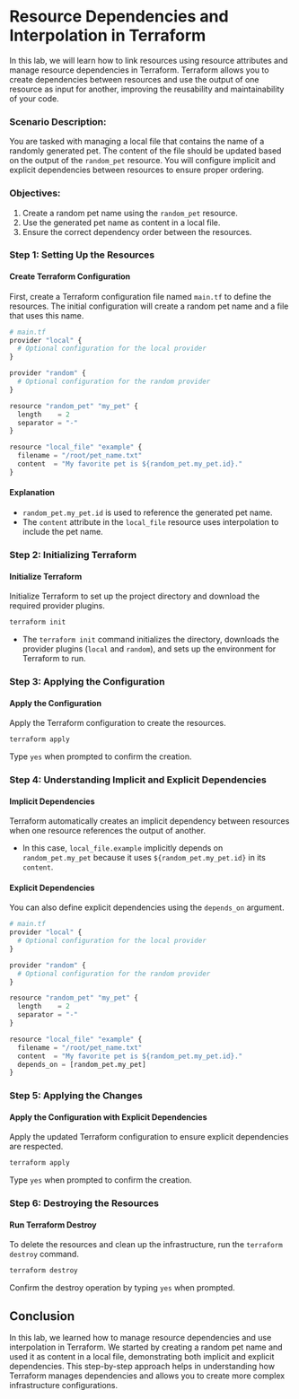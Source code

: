 # Resource Dependencies and Interpolation in Terraform

In this lab, we will learn how to link resources using resource attributes and manage resource dependencies in Terraform. Terraform allows you to create dependencies between resources and use the output of one resource as input for another, improving the reusability and maintainability of your code.

### Scenario Description:
You are tasked with managing a local file that contains the name of a randomly generated pet. The content of the file should be updated based on the output of the `random_pet` resource. You will configure implicit and explicit dependencies between resources to ensure proper ordering.

### Objectives:
1. Create a random pet name using the `random_pet` resource.
2. Use the generated pet name as content in a local file.
3. Ensure the correct dependency order between the resources.

### Step 1: Setting Up the Resources

#### Create Terraform Configuration
First, create a Terraform configuration file named `main.tf` to define the resources. The initial configuration will create a random pet name and a file that uses this name.

```py
# main.tf
provider "local" {
  # Optional configuration for the local provider
}

provider "random" {
  # Optional configuration for the random provider
}

resource "random_pet" "my_pet" {
  length    = 2
  separator = "-"
}

resource "local_file" "example" {
  filename = "/root/pet_name.txt"
  content  = "My favorite pet is ${random_pet.my_pet.id}."
}
```

#### Explanation
- `random_pet.my_pet.id` is used to reference the generated pet name.
- The `content` attribute in the `local_file` resource uses interpolation to include the pet name.

### Step 2: Initializing Terraform

#### Initialize Terraform
Initialize Terraform to set up the project directory and download the required provider plugins.

```sh
terraform init
```
 - The `terraform init` command initializes the directory, downloads the provider plugins (`local` and `random`), and sets up the environment for Terraform to run.

### Step 3: Applying the Configuration

#### Apply the Configuration
Apply the Terraform configuration to create the resources.

```sh
terraform apply
```

Type `yes` when prompted to confirm the creation.

### Step 4: Understanding Implicit and Explicit Dependencies

#### Implicit Dependencies
Terraform automatically creates an implicit dependency between resources when one resource references the output of another.

- In this case, `local_file.example` implicitly depends on `random_pet.my_pet` because it uses `${random_pet.my_pet.id}` in its `content`.

#### Explicit Dependencies
You can also define explicit dependencies using the `depends_on` argument.

```py
# main.tf
provider "local" {
  # Optional configuration for the local provider
}

provider "random" {
  # Optional configuration for the random provider
}

resource "random_pet" "my_pet" {
  length    = 2
  separator = "-"
}

resource "local_file" "example" {
  filename = "/root/pet_name.txt"
  content  = "My favorite pet is ${random_pet.my_pet.id}."
  depends_on = [random_pet.my_pet]
}
```

### Step 5: Applying the Changes

#### Apply the Configuration with Explicit Dependencies
Apply the updated Terraform configuration to ensure explicit dependencies are respected.

```sh
terraform apply
```

Type `yes` when prompted to confirm the creation.

### Step 6: Destroying the Resources

#### Run Terraform Destroy
To delete the resources and clean up the infrastructure, run the `terraform destroy` command.

```sh
terraform destroy
```

Confirm the destroy operation by typing `yes` when prompted.

## Conclusion

In this lab, we learned how to manage resource dependencies and use interpolation in Terraform. We started by creating a random pet name and used it as content in a local file, demonstrating both implicit and explicit dependencies. This step-by-step approach helps in understanding how Terraform manages dependencies and allows you to create more complex infrastructure configurations.
